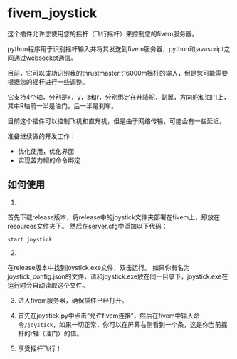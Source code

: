 # fivem_joystick
这个插件允许您使用您的摇杆（飞行摇杆）来控制您的fivem服务器。

python程序用于识别摇杆输入并将其发送到fivem服务器，python和javascript之间通过websocket通信。

目前，它可以成功识别我的thrustmaster t16000m摇杆的输入，但是您可能需要根据您的摇杆进行一些调整。

它支持4个轴，分别是x，y，z和r，分别绑定在升降舵，副翼，方向舵和油门上，其中R轴前一半是油门，后一半是刹车。

目前这个插件可以控制飞机和直升机，但是由于网络传输，可能会有一些延迟。

准备继续做的开发工作：
- 优化使用，优化界面
- 实现苦力帽的命令绑定

## 如何使用
1. 
首先下载release版本，将release中的joystick文件夹部署在fivem上，即放在resources文件夹下。
然后在server.cfg中添加以下代码：
```
start joystick
```

2. 
在release版本中找到joystick.exe文件，双击运行。
如果你有名为joystick_config.json的文件，请和joystick.exe放在同一目录下，joystick.exe在运行时会自动读取这个文件。

3. 进入fivem服务器，确保插件已经打开。

4. 首先在joystick.py中点击“允许fivem连接”，然后在fivem中输入命令`/joystick`，如果一切正常，你可以在屏幕右侧看到一个条，这是你当前摇杆的r轴（油门）的值。

5. 享受摇杆飞行！